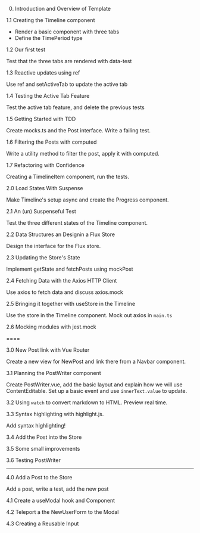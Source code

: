 0. Introduction and Overview of Template

1.1 Creating the Timeline component

- Render a basic component with three tabs
- Define the TimePeriod type

1.2 Our first test

Test that the three tabs are rendered with data-test

1.3 Reactive updates using ref

Use ref and setActiveTab to update the active tab

1.4 Testing the Active Tab Feature

Test the active tab feature, and delete the previous tests

1.5 Getting Started with TDD

Create mocks.ts and the Post interface. Write a failing test.

1.6 Filtering the Posts with computed

Write a utility method to filter the post, apply it with computed.

1.7 Refactoring with Confidence

Creating a TimelineItem component, run the tests.

2.0 Load States With Suspense

Make Timeline's setup async and create the Progress component.

2.1 An (un) Suspenseful Test

Test the three different states of the Timeline component.

2.2 Data Structures an Designin a Flux Store

Design the interface for the Flux store.

2.3 Updating the Store's State

Implement getState and fetchPosts using mockPost

2.4 Fetching Data with the Axios HTTP Client

Use axios to fetch data and discuss axios.mock

2.5 Bringing it together with useStore in the Timeline

Use the store in the Timeline component. Mock out axios in `main.ts`

2.6 Mocking modules with jest.mock

====

3.0 New Post link with Vue Router

Create a new view for NewPost and link there from a Navbar component.

3.1 Planning the PostWriter component

Create PostWriter.vue, add the basic layout and explain how we will use ContentEditable. Set up a basic event and use `innerText.value` to update.

3.2 Using `watch` to convert markdown to HTML. Preview real time.

3.3 Syntax highlighting with highlight.js.

Add syntax highlighting!

3.4 Add the Post into the Store

3.5 Some small improvements

3.6 Testing PostWriter

-------

4.0 Add a Post to the Store

Add a post, write a test, add the new post

4.1 Create a useModal hook and Component

4.2 Teleport a the NewUserForm to the Modal

4.3 Creating a Reusable Input
